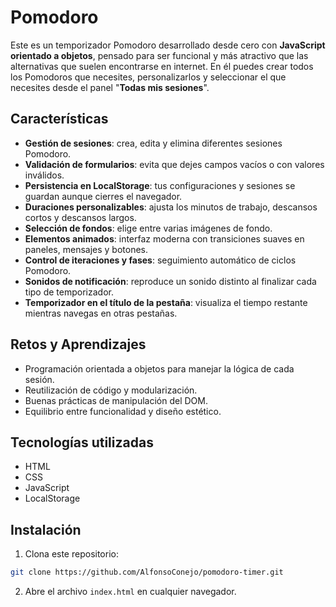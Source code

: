 # Pomodoro

Este es un temporizador Pomodoro desarrollado desde cero con **JavaScript orientado a objetos**, pensado para ser funcional y más atractivo que las alternativas que suelen encontrarse en internet.
En él puedes crear todos los Pomodoros que necesites, personalizarlos y seleccionar el que necesites desde el panel "**Todas mis sesiones**".

## Características

- **Gestión de sesiones**: crea, edita y elimina diferentes sesiones Pomodoro. 
- **Validación de formularios**: evita que dejes campos vacíos o con valores inválidos.
- **Persistencia en LocalStorage**: tus configuraciones y sesiones se guardan aunque cierres el navegador.
- **Duraciones personalizables**: ajusta los minutos de trabajo, descansos cortos y descansos largos.
- **Selección de fondos**: elige entre varias imágenes de fondo.
- **Elementos animados**: interfaz moderna con transiciones suaves en paneles, mensajes y botones.
- **Control de iteraciones y fases**: seguimiento automático de ciclos Pomodoro.
-  **Sonidos de notificación**: reproduce un sonido distinto al finalizar cada tipo de temporizador.
- **Temporizador en el título de la pestaña**: visualiza el tiempo restante mientras navegas en otras pestañas.


## Retos y Aprendizajes

- Programación orientada a objetos para manejar la lógica de cada sesión.
- Reutilización de código y modularización.
- Buenas prácticas de manipulación del DOM.
- Equilibrio entre funcionalidad y diseño estético.

## Tecnologías utilizadas
- HTML
- CSS
- JavaScript
- LocalStorage

## Instalación
1. Clona este repositorio:
```bash
git clone https://github.com/AlfonsoConejo/pomodoro-timer.git
```

2.  Abre el archivo `index.html` en cualquier navegador.
